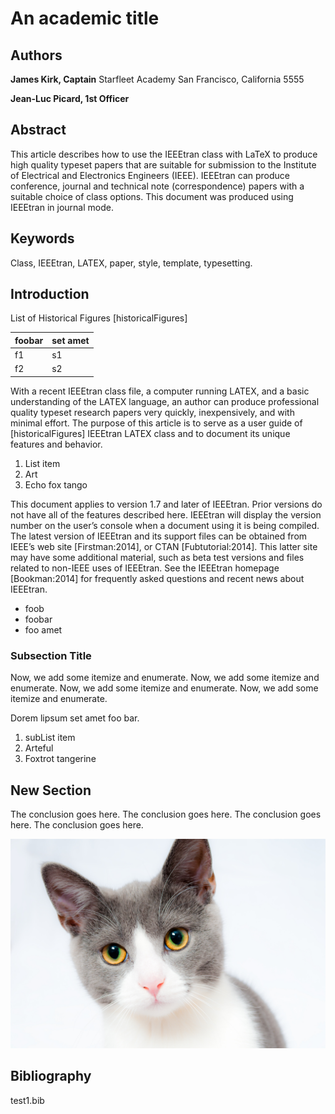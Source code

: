 # An academic title

## Authors

**James Kirk, Captain**
Starfleet Academy
San Francisco, California 5555

**Jean-Luc Picard, 1st Officer**

## Abstract

This article describes how to use the IEEEtran class with LaTeX to produce high
quality typeset papers that are suitable for submission to the Institute of
Electrical and Electronics Engineers (IEEE). IEEEtran can produce conference,
journal and technical note (correspondence) papers with a suitable choice of
class options. This document was produced using IEEEtran in journal mode.

## Keywords

Class, IEEEtran, LATEX, paper, style, template, typesetting.

## Introduction

List of Historical Figures
[historicalFigures]

| foobar | set amet |
| ------ | -------- |
| f1     | s1       |
| f2     | s2       |

With a recent IEEEtran class file, a computer running LATEX, and a basic
understanding of the LATEX language, an author can produce professional quality
typeset research papers very quickly, inexpensively, and with minimal effort.
The purpose of this article is to serve as a user guide of [historicalFigures]
IEEEtran LATEX class and to document its unique features and behavior.

1. List item
2. Art
3. Echo fox tango

This document applies to version 1.7 and later of IEEEtran. Prior versions do
not have all of the features described here. IEEEtran will display the version
number on the user’s console when a document using it is being compiled. The
latest version of IEEEtran and its support files can be obtained from IEEE’s web
site [Firstman:2014], or CTAN [Fubtutorial:2014]. This latter site may have some
additional material, such as beta test versions and files related to non-IEEE
uses of IEEEtran. See the IEEEtran homepage [Bookman:2014] for frequently asked
questions and recent news about IEEEtran.

- foob
- foobar
- foo amet

### Subsection Title

Now, we add some itemize and enumerate. Now, we add some itemize and enumerate.
Now, we add some itemize and enumerate. Now, we add some itemize and enumerate.

Dorem lipsum set amet foo bar.

1. subList item
2. Arteful
3. Foxtrot tangerine

## New Section

The conclusion goes here. The conclusion goes here. The conclusion goes here.
The conclusion goes here.

![image_label](img/test1_cat.jpg "This is the image caption")

## Bibliography

test1.bib
